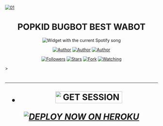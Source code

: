 
<p align="center">  
  <a href="https://whatsapp.com/channel/0029VaZuGSxEawdxZK9CzM0Y">
    
  <a href="https://ibb.co/N6NMDtn"><img src="https://telegra.ph/file/be30d00eacdea749623d4.jpg" alt="01" border="0" /></a>                     
    <h1 align="center">POPKID BUGBOT BEST WABOT</h1>
  </a>
  <div align="center">
  <img src="https://spogit.vercel.app/api?theme=dark&rainbow=true&scan=true" alt="Widget with the current Spotify song"  />
</div>
  
</p>
<p align="center">
<a href="https://github.com/pop-kid/POPKID-BUGBOT"><img title="Author" src="https://img.shields.io/badge/POPKID-black?style=for-the-badge&logo=Github"></a> <a href="https://whatsapp.com/channel/0029VaZuGSxEawdxZK9CzM0Y"><img title="Author" src="https://img.shields.io/badge/CHANNEL-black?style=for-the-badge&logo=whatsapp"></a> <a href="https://wa.me/254111385747"><img title="Author" src="https://img.shields.io/badge/CHAT US-black?style=for-the-badge&logo=whatsapp"></a>
<p/>
<p align="center">
<a href="https://github.com/popkidtech?tab=followers"><img title="Followers" src="https://img.shields.io/github/followers/ibrahimaitech?label=Followers&style=social"></a>
<a href="https://github.com/pop-kid/POPKID-BUGBOT/stargazers/"><img title="Stars" src="https://img.shields.io/github/stars/pop-kid/POPKID-BUGBOT?&style=social"></a>
<a href="https://github.com/pop-kid/POPKID-BUGBOT/network/members"><img title="Fork" src="https://img.shields.io/github/forks/pop-kid/POPKID-BUGBOT?style=social"></a>
<a href="https://github.com/pop-kid/POPKID-BUGBOT/watchers"><img title="Watching" src="https://img.shields.io/github/watchers/pop-kid/POPKID-BUGBOT?label=Watching&style=social"></a>
</p>></a>                     

   <h1 align="center"                  



***



***


- <a href="https://ibrahim-adams.onrender.com"><img title="GET SESSION" src="https://img.shields.io/badge/GET SESSION-h?color=red&style=for-the-badge&logo=Lamborghini" width="220" height="38.45"/></a></p>


 ***[![DEPLOY NOW ON HEROKU](https://www.herokucdn.com/deploy/button.svg)](https://dashboard.heroku.com/new?button-url=https://github.com/Popkidtech/POPKID-XMD&template=hhttps://github.com/Popkidtech/POPKID-XMD.git)***
